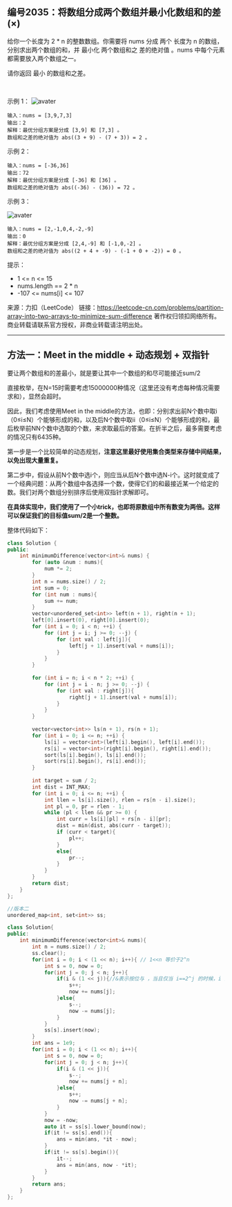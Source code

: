 ## 编号2035：将数组分成两个数组并最小化数组和的差(×)

给你一个长度为 2 * n 的整数数组。你需要将 nums 分成 两个 长度为 n 的数组，分别求出两个数组的和，并 最小化 两个数组和之 差的绝对值 。nums 中每个元素都需要放入两个数组之一。

请你返回 最小 的数组和之差。

 

示例 1：
![avater](https://assets.leetcode.com/uploads/2021/10/02/ex1.png)

```
输入：nums = [3,9,7,3]
输出：2
解释：最优分组方案是分成 [3,9] 和 [7,3] 。
数组和之差的绝对值为 abs((3 + 9) - (7 + 3)) = 2 。
```
示例 2：
```
输入：nums = [-36,36]
输出：72
解释：最优分组方案是分成 [-36] 和 [36] 。
数组和之差的绝对值为 abs((-36) - (36)) = 72 。
```
示例 3：

![avater](https://assets.leetcode.com/uploads/2021/10/02/ex3.png)
```
输入：nums = [2,-1,0,4,-2,-9]
输出：0
解释：最优分组方案是分成 [2,4,-9] 和 [-1,0,-2] 。
数组和之差的绝对值为 abs((2 + 4 + -9) - (-1 + 0 + -2)) = 0 。 
```
提示：

* 1 <= n <= 15
* nums.length == 2 * n
* -107 <= nums[i] <= 107

来源：力扣（LeetCode）
链接：https://leetcode-cn.com/problems/partition-array-into-two-arrays-to-minimize-sum-difference
著作权归领扣网络所有。商业转载请联系官方授权，非商业转载请注明出处。

---
## 方法一：Meet in the middle + 动态规划 + 双指针


要让两个数组和的差最小，就是要让其中一个数组的和尽可能接近sum/2

直接枚举，在N=15时需要考虑15000000种情况（这里还没有考虑每种情况需要求和），显然会超时。

因此，我们考虑使用Meet in the middle的方法，也即：分别求出前N个数中取i（0≤i≤N）个能够形成的和，以及后N个数中取ii（0≤i≤N）个能够形成的和，最后枚举前NN个数中选取的个数，来求取最后的答案。在折半之后，最多需要考虑的情况只有6435种。

第一步是一个比较简单的动态规划，**注意这里最好使用集合类型来存储中间结果，以免出现大量重复。**

第二步中，假设从前N个数中选i个，则应当从后N个数中选N-i个。这时就变成了一个经典问题：从两个数组中各选择一个数，使得它们的和最接近某一个给定的数。我们对两个数组分别排序后使用双指针求解即可。

**在具体实现中，我们使用了一个小trick，也即将原数组中所有数变为两倍。这样可以保证我们的目标值sum/2是一个整数。**

整体代码如下：
```c++
class Solution {
public:
    int minimumDifference(vector<int>& nums) {
        for (auto &num : nums){
            num *= 2;
        }
        int n = nums.size() / 2;
        int sum = 0;
        for (int num : nums){
            sum += num;
        }
        vector<unordered_set<int>> left(n + 1), right(n + 1);
        left[0].insert(0), right[0].insert(0);
        for (int i = 0; i < n; ++i) {
            for (int j = i; j >= 0; --j) {
                for (int val : left[j]){
                    left[j + 1].insert(val + nums[i]);
                }
            }
        }
        
        for (int i = n; i < n * 2; ++i) {
            for (int j = i - n; j >= 0; --j) {
                for (int val : right[j]){
                    right[j + 1].insert(val + nums[i]);
                }
            }
        }
        
        vector<vector<int>> ls(n + 1), rs(n + 1);
        for (int i = 0; i <= n; ++i) {
            ls[i] = vector<int>(left[i].begin(), left[i].end());
            rs[i] = vector<int>(right[i].begin(), right[i].end());
            sort(ls[i].begin(), ls[i].end());
            sort(rs[i].begin(), rs[i].end());
        }
        
        int target = sum / 2;
        int dist = INT_MAX;
        for (int i = 0; i <= n; ++i) {
            int llen = ls[i].size(), rlen = rs[n - i].size();
            int pl = 0, pr = rlen - 1;
            while (pl < llen && pr >= 0) {
                int curr = ls[i][pl] + rs[n - i][pr];
                dist = min(dist, abs(curr - target));
                if (curr < target){
                    pl++;
                }
                else{
                    pr--;
                }
            }
        }
        return dist;
    }
};
```


```c++
//版本二
unordered_map<int, set<int>> ss;

class Solution{
public:
    int minimumDifference(vector<int>& nums){
        int n = nums.size() / 2;
        ss.clear();
        for(int i = 0; i < (1 << n); i++){ // 1<<n 等价于2^n
            int s = 0, now = 0;
            for(int j = 0; j < n; j++){
                if(i & (1 << j)){//&表示按位与 ，当且仅当 i==2^j 的时候，i 按位与 1<<j 得到的结果不为 0
                    s++;
                    now += nums[j];
                }else{
                    s--;
                    now -= nums[j];
                }
            }
            ss[s].insert(now);
        }
        int ans = 1e9;
        for(int i = 0; i < (1 << n); i++){
            int s = 0, now = 0;
            for(int j = 0; j < n; j++){
                if(i & (1 << j)){
                    s--;
                    now += nums[j + n];
                }else{
                    s++;
                    now -= nums[j + n];
                }
            }
            now = -now;
            auto it = ss[s].lower_bound(now);
            if(it != ss[s].end()){
                ans = min(ans, *it - now);
            }
            if(it != ss[s].begin()){
                it--;
                ans = min(ans, now - *it);
            }
        }
        return ans;
    }
};
```